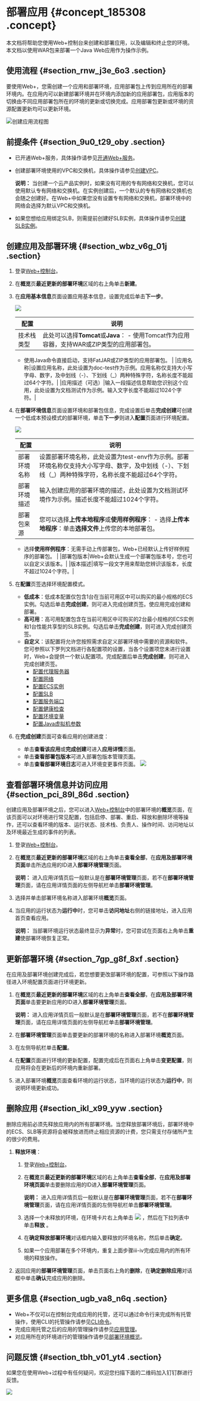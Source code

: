 # 部署应用 {#concept_185308 .concept}

本文档将帮助您使用Web+控制台来创建和部署应用，以及编辑和终止您的环境。本文档以使用WAR包来部署一个Java Web应用作为操作示例。

## 使用流程 {#section_rnw_j3e_6o3 .section}

要使用Web+，您需创建一个应用和部署环境，应用部署包上传到应用所在的部署环境内。在应用内可以新建部署环境并在环境内添加新的应用部署包，应用版本的切换由不同应用部署包所在的环境的更新或切换完成。应用部署包更新或环境的资源配置更新均可以更新环境。

![](../DNWEBX19101699/images/46331_zh-CN.png "创建应用流程图")

## 前提条件 {#section_9u0_t29_oby .section}

-   已开通Web+服务，具体操作请参见[开通Web+服务](../cn.zh-CN/准备工作/开通相关服务并授权.md#section_e7m_lmj_c0l)。
-   创建部署环境使用的VPC和交换机，具体操作请参见[创建VPC](../../SP_22/DNVPC11885991/ZH-CN_TP_2434_V13.dita#concept_isl_ghv_rdb)。

    **说明：** 当创建一个云产品实例时，如果没有可用的专有网络和交换机，您可以使用默认专有网络和交换机。在实例创建后，一个默认的专有网络和交换机也会随之创建好。在Web+中如果您没有设置专有网络和交换机，部署环境中的网络会选择为默认VPC和交换机。

-   如果您想给应用绑定SLB，则需提前创建好SLB实例，具体操作请参见[创建SLB实例](../../SP_23/DNslb1830593/ZH-CN_TP_15700_V7.dita#task_bh5_dll_vdb)。

## 创建应用及部署环境 {#section_wbz_v6g_01j .section}

1.  登录[Web+控制台](https://webplus.console.aliyun.com)。
2.  在**概览**页**最近更新的部署环境**区域的右上角单击**新建**。
3.  在**应用基本信息**页面设置应用基本信息，设置完成后单击**下一步**。

    ![](http://static-aliyun-doc.oss-cn-hangzhou.aliyuncs.com/assets/img/159334/156048096546505_zh-CN.png)

    |配置|说明|
    |--|--|
    |技术栈类型|此处可以选择**Tomcat**或**Java**：     -   使用Tomcat作为应用容器，支持WAR或ZIP类型的应用部署包。
    -   使用Java命令直接启动，支持FatJAR或ZIP类型的应用部署包。
 |
    |应用名称|设置应用名称，此处设置为doc-test作为示例。应用名称仅支持大小写字母、数字，及中划线（-）、下划线（\_）两种特殊字符，名称长度不能超过64个字符。|
    |应用描述（可选）|输入一段描述信息帮助您识别这个应用，此处设置为文档测试作为示例。输入文字长度不能超过1024个字符。|

4.  在**部署环境信息**页面设置环境和部署包信息，完成设置后单击**完成创建**可创建一个低成本预设模式的部署环境，单击**下一步**则进入**配置**页面进行环境配置。

    ![](http://static-aliyun-doc.oss-cn-hangzhou.aliyuncs.com/assets/img/159334/156048096546579_zh-CN.png)

    |配置|说明|
    |--|--|
    |部署环境名称|设置部署环境名称，此处设置为test-env作为示例。部署环境名称仅支持大小写字母、数字，及中划线（-）、下划线（\_）两种特殊字符，名称长度不能超过64个字符。|
    |部署环境描述|输入创建应用的部署环境的描述，此处设置为文档测试环境作为示例。描述长度不能超过1024个字符。|
    |部署包来源|您可以选择**上传本地程序**或**使用样例程序**：     -   选择**上传本地程序**：单击**选择文件**上传您的本地部署包。
    -   选择**使用样例程序**：无需手动上传部署包，Web+已经默认上传好样例程序的部署包。
 |
    |部署包版本|Web+会默认生成一个部署包版本号，您也可以自定义该版本。|
    |版本描述|填写一段文字用来帮助您辨识该版本，长度不超过1024个字符。|

5.  在**配置**页签选择环境配置模式。
    -   **低成本**：低成本配置仅包含1台在当前可用区中可以购买的最小规格的ECS实例。勾选后单击**完成创建**，则可进入完成创建页签。使应用完成创建和部署。
    -   **高可用**：高可用配置包含在当前可用区中可购买的2台最小规格的ECS实例和1台性能共享型的SLB实例。勾选后单击**完成创建**，则可进入完成创建页签。
    -   **自定义**：该配置将允许您按照需求自定义部署环境中需要的资源和软件。您可参照以下罗列文档进行各配置项的设置，当各个设置项您未进行设置时，Web+会提供一个默认配置项。完成配置后单击**完成创建**，则可进入完成创建页签。
        -   [配置代理服务器](../DNICMS19100636/ZH-CN_TP_221977_V1.dita)
        -   [配置网络](../DNICMS19100636/ZH-CN_TP_222006_V1.dita)
        -   [配置ECS实例](../DNICMS19100636/ZH-CN_TP_218944_V1.dita)
        -   [配置SLB](../DNICMS19100636/ZH-CN_TP_223010_V1.dita)
        -   [配置服务端口](../DNICMS19100636/ZH-CN_TP_223014_V1.dita)
        -   [配置健康检查](../DNICMS19100636/ZH-CN_TP_223015_V1.dita)
        -   [配置环境变量](../DNICMS19100636/ZH-CN_TP_223016_V1.dita)
        -   [配置Java虚拟机参数](../DNICMS19100636/ZH-CN_TP_223017_V1.dita#concept_270235)
6.  在**完成创建**页面可查看应用的创建进度：

    -   单击**查看该应用**或**完成创建**可进入**应用详情**页面。
    -   单击**查看部署包版本**可进入部署包版本管理页面。
    -   单击**查看部署环境日志**可进入环境变更事件页面。
    ![](http://static-aliyun-doc.oss-cn-hangzhou.aliyuncs.com/assets/img/217610/156048096549173_zh-CN.png)


## 查看部署环境信息并访问应用 {#section_pci_89l_86d .section}

创建应用及部署环境之后，您可以进入[Web+控制台](https://webplus.console.aliyun.com)中的部署环境的**概览**页面，在该页面可以对环境进行常见配置，包括启停、部署、重启、释放和删除环境等操作，还可以查看环境的版本、运行状态、技术栈、负责人、操作时间、访问地址以及环境最近生成的事件的列表。

1.  登录[Web+控制台](https://webplus.console.aliyun.com)。
2.  在**概览**页**最近更新的部署环境**区域的右上角单击**查看全部**，在**应用及部署环境页面**单击所选应用的ID进入**部署环境管理**页面。

    **说明：** 进入应用详情页后一般默认是在**部署环境管理**页面，若不在**部署环境管理**页面，请在应用详情页面的左侧导航栏单击**部署环境管理**。

3.  选择并单击部署环境名称进入部署环境**概览**页面。
4.  当应用的运行状态为**运行中**时，您可单击**访问地址**右侧的链接地址，进入应用首页查看应用。

    **说明：** 当部署环境运行状态最终显示为**异常**时，您可尝试在页面右上角单击**重建**使部署环境恢复正常。


## 更新部署环境 {#section_7gp_g8f_8xf .section}

在应用及部署环境创建完成后，若您想要更改部署环境的配置，可参照以下操作路径进入环境配置页面进行环境更新。

1.  在**概览**页**最近更新的部署环境**区域的右上角单击**查看全部**，在**应用及部署环境页面**单击要更新应用的ID进入**部署环境管理**页面。

    **说明：** 进入应用详情页后一般默认是在**部署环境管理**页面，若不在**部署环境管理**页面，请在应用详情页面的左侧导航栏单击**部署环境管理**。

2.  在**部署环境管理**页面单击要更新的部署环境的名称进入部署环境**概览**页面。
3.  在左侧导航栏单击**配置**。
4.  在**配置**页面进行环境的更新配置，配置完成后在页面右上角单击**变更配置**，则应用将会在更新后的环境内重新部署。
5.  进入部署环境**概览**页面查看环境的运行状态，当环境的运行状态为**运行中**，则说明环境更新成功。

## 删除应用 {#section_ikl_x99_yyw .section}

删除应用前必须先释放应用内的所有部署环境。当您释放部署环境后，部署环境中的ECS、SLB等资源将会被释放进而终止相应资源的计费，您只需支付存储所产生的很少的费用。

1.  **释放环境**：
    1.  登录[Web+控制台](https://webplus.console.aliyun.com)。
    2.  在**概览**页**最近更新的部署环境**区域的右上角单击**查看全部**，在**应用及部署环境页面**单击要删除应用的ID进入**部署环境管理**页面。

        **说明：** 进入应用详情页后一般默认是在**部署环境管理**页面，若不在**部署环境管理**页面，请在应用详情页面的左侧导航栏单击**部署环境管理**。

    3.  选择一个未释放的环境，在环境卡片右上角单击 ![](http://static-aliyun-doc.oss-cn-hangzhou.aliyuncs.com/assets/img/159334/156048096546681_zh-CN.png) ，然后在下拉列表中单击**释放** 。
    4.  在**确定释放部署环境**对话框内输入要释放的环境名称，然后单击**确定**。
    5.  如果一个应用部署在多个环境内，重复上面步骤iii-iv完成应用内的所有环境的释放操作。
2.  返回应用的**部署环境管理**页面，单击页面右上角的**删除**，在**确定删除应用**对话框中单击**确认**完成应用的删除。

## 更多信息 {#section_ugb_va8_n6q .section}

-   Web+不仅可以在控制台完成应用的托管，还可以通过命令行来完成所有托管操作，使用CLI的托管操作请参见[CLI命令](../DNICMS19100639/ZH-CN_TP_161078_V1.dita)。
-   完成应用托管之后的应用的管理操作请参见[应用管理](../DNICMS19100635/ZH-CN_TP_163214_V1.dita)。
-   对应用所在的环境进行的管理操作请参见[部署环境概览](../DNICMS19100636/ZH-CN_TP_163212_V1.dita)。

## 问题反馈 {#section_tbh_v01_yt4 .section}

如果您在使用Web+过程中有任何疑问，欢迎您扫描下面的二维码加入钉钉群进行反馈。

![](http://static-aliyun-doc.oss-cn-hangzhou.aliyuncs.com/assets/img/159334/156048096549278_zh-CN.jpg)

